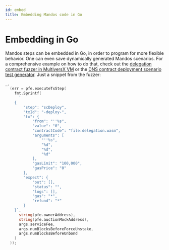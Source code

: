 ```yaml
---
id: embed
title: Embedding Mandos code in Go
---
```


# **Embedding in Go**

Mandos steps can be embedded in Go, in order to program for more flexible behavior. One can even save dynamically generated Mandos scenarios. For a comprehensive example on how to do that, check out the [delegation contract fuzzer in MultiversX VM](https://github.com/multiversx/mx-chain-vm-go/tree/master/fuzz/delegation) or the [DNS contract deployment scenario test generator](https://github.com/multiversx/mx-chain-vm-go/tree/master/cmd/testgen/dns). Just a snippet from the fuzzer:

```go
_,
  (err = pfe.executeTxStep(
    fmt.Sprintf(
      `
	{
		"step": "scDeploy",
		"txId": "-deploy-",
		"tx": {
			"from": "''%s",
			"value": "0",
			"contractCode": "file:delegation.wasm",
			"arguments": [
				"''%s",
				"%d",
				"%d",
				"%d"
			],
			"gasLimit": "100,000",
			"gasPrice": "0"
		},
		"expect": {
			"out": [],
			"status": "",
			"logs": [],
			"gas": "*",
			"refund": "*"
		}
	}`,
      string(pfe.ownerAddress),
      string(pfe.auctionMockAddress),
      args.serviceFee,
      args.numBlocksBeforeForceUnstake,
      args.numBlocksBeforeUnbond
    )
  ));
```
